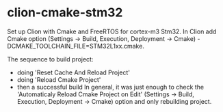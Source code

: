 # clion-cmake-stm32
Set up Clion with Cmake and FreeRTOS for cortex-m3 Stm32.
In Clion add Cmake option (Settings -> Build, Execution, Deployment -> Cmake) -DCMAKE_TOOLCHAIN_FILE=STM32L1xx.cmake.

The sequence to build project:
 - doing 'Reset Cache And Reload Project'
 - doing 'Reload Cmake Project'
 - then a successful build
In general, it was just enough to check the 'Automaticaly Reload Cmake Project on Edit' (Settings -> Build, Execution, Deployment -> Cmake) option and only rebuilding project.

